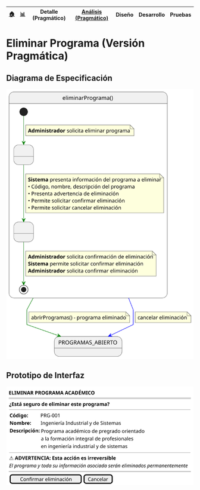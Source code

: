 <div align=right>
 
|[🏠️](../../../README.md)|[ 📊](https://raw.githubusercontent.com/mmasias/pySigHor/main/images/RUP/99-seguimiento/diagrama-contexto-administrador.svg)|**Detalle (Pragmático)**|[Análisis (Pragmático)](../../../01-analisis/casos-uso/eliminarPrograma/README.md)|Diseño|Desarrollo|Pruebas|
|-|-|-|-|-|-|-|

</div>

# Eliminar Programa (Versión Pragmática)

## Diagrama de Especificación

<div align=center>

![eliminarPrograma](/images/RUP/00-casos-uso/02-detalle/eliminarPrograma/eliminarPrograma.svg)

</div>

## Prototipo de Interfaz

<div align=center>

![eliminarPrograma-wireframe](/images/RUP/00-casos-uso/02-detalle/eliminarPrograma/eliminarPrograma-wireframe.svg)

</div>
